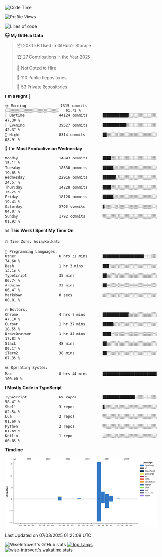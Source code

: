 <!--START_SECTION:waka-->
![Code Time](http://img.shields.io/badge/Code%20Time-2%2C238%20hrs%2035%20mins-blue)

![Profile Views](http://img.shields.io/badge/Profile%20Views-3-blue)

![Lines of code](https://img.shields.io/badge/From%20Hello%20World%20I%27ve%20Written-48.3%20million%20lines%20of%20code-blue)

**🐱 My GitHub Data** 

> 📦 203.1 kB Used in GitHub's Storage 
 > 
> 🏆 27 Contributions in the Year 2025
 > 
> 🚫 Not Opted to Hire
 > 
> 📜 110 Public Repositories 
 > 
> 🔑 53 Private Repositories 
 > 
**I'm a Night 🦉** 

```text
🌞 Morning                1315 commits        ░░░░░░░░░░░░░░░░░░░░░░░░░   01.41 % 
🌆 Daytime                44124 commits       ████████████░░░░░░░░░░░░░   47.30 % 
🌃 Evening                39527 commits       ███████████░░░░░░░░░░░░░░   42.37 % 
🌙 Night                  8314 commits        ██░░░░░░░░░░░░░░░░░░░░░░░   08.91 % 
```
📅 **I'm Most Productive on Wednesday** 

```text
Monday                   14093 commits       ████░░░░░░░░░░░░░░░░░░░░░   15.11 % 
Tuesday                  18330 commits       █████░░░░░░░░░░░░░░░░░░░░   19.65 % 
Wednesday                22916 commits       ██████░░░░░░░░░░░░░░░░░░░   24.57 % 
Thursday                 14228 commits       ████░░░░░░░░░░░░░░░░░░░░░   15.25 % 
Friday                   18128 commits       █████░░░░░░░░░░░░░░░░░░░░   19.43 % 
Saturday                 3793 commits        █░░░░░░░░░░░░░░░░░░░░░░░░   04.07 % 
Sunday                   1792 commits        ░░░░░░░░░░░░░░░░░░░░░░░░░   01.92 % 
```


📊 **This Week I Spent My Time On** 

```text
🕑︎ Time Zone: Asia/Kolkata

💬 Programming Languages: 
Other                    6 hrs 31 mins       ███████████████████░░░░░░   74.60 % 
Bash                     1 hr 3 mins         ███░░░░░░░░░░░░░░░░░░░░░░   12.18 % 
TypeScript               35 mins             ██░░░░░░░░░░░░░░░░░░░░░░░   06.74 % 
Arduino                  33 mins             ██░░░░░░░░░░░░░░░░░░░░░░░   06.47 % 
Markdown                 0 secs              ░░░░░░░░░░░░░░░░░░░░░░░░░   00.01 % 

🔥 Editors: 
Chrome                   4 hrs 7 mins        ████████████░░░░░░░░░░░░░   47.10 % 
Cursor                   1 hr 37 mins        █████░░░░░░░░░░░░░░░░░░░░   18.55 % 
BraveBrowser             1 hr 33 mins        ████░░░░░░░░░░░░░░░░░░░░░   17.83 % 
Slack                    48 mins             ██░░░░░░░░░░░░░░░░░░░░░░░   09.17 % 
iTerm2                   38 mins             ██░░░░░░░░░░░░░░░░░░░░░░░   07.35 % 

💻 Operating System: 
Mac                      8 hrs 44 mins       █████████████████████████   100.00 % 
```

**I Mostly Code in TypeScript** 

```text
TypeScript               69 repos            ███████████████░░░░░░░░░░   58.47 % 
Shell                    3 repos             █░░░░░░░░░░░░░░░░░░░░░░░░   02.54 % 
Lua                      2 repos             ░░░░░░░░░░░░░░░░░░░░░░░░░   01.69 % 
Python                   2 repos             ░░░░░░░░░░░░░░░░░░░░░░░░░   01.69 % 
Kotlin                   1 repo              ░░░░░░░░░░░░░░░░░░░░░░░░░   00.85 % 
```



**Timeline**

![Lines of Code chart](https://raw.githubusercontent.com/wise-introvert/wise-introvert/master/assets/bar_graph.png)


 Last Updated on 07/03/2025 01:22:09 UTC
<!--END_SECTION:waka-->

![WiseIntrovert's GitHub stats](https://github-readme-stats.vercel.app/api?username=wise-introvert&count_private=true&show_icons=true)
[![Top Langs](https://github-readme-stats.vercel.app/api/top-langs/?username=wise-introvert&langs_count=10)](https://github.com/anuraghazra/github-readme-stats)
[![wise-introvert's wakatime stats](https://github-readme-stats.vercel.app/api/wakatime?username=wiseintrovert)](https://github.com/anuraghazra/github-readme-stats)
